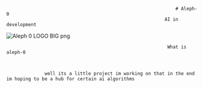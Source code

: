                                                                   # Aleph-0
                                                              AI in development
![Aleph 0 LOGO BIG png](https://user-images.githubusercontent.com/79509710/185190190-245d3b9e-f086-4e26-9277-b70c6f5e995c.png)

                                                                      
                                                               What is aleph-0
                                                                     

                         
                  well its a little project im working on that in the end im hoping to be a hub for certain ai algorithms 
